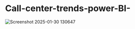 # Call-center-trends-power-BI-
![Screenshot 2025-01-30 130647](https://github.com/user-attachments/assets/5a441c59-69d4-4f99-a08b-1d81160d6fe2)
